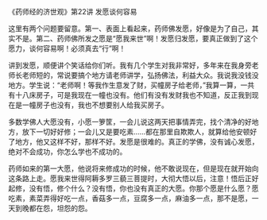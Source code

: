 《药师经的济世观》第22讲 发愿谈何容易

这里有两个问题要留意。第一、表面上看起来，药师佛发愿，好像是为了自己，其实不是。第二、药师佛所发之愿是“愿我来世”啊！发愿归发愿，要真正做到了这个愿力，谈何容易啊！必须真去“行”啊！

讲到发愿，顺便讲个笑话给你们听。我有几个学生对我非常好，多年来在我身旁老师长老师短的，常说要搞个地方请老师讲学，弘扬佛法，利益大众。我说我没钱没地方。学生说：“老师啊！等我作生意发了财，买幢房子给老师，”我算一算，一共有十八床房子，可是我现在一幢也没有。他们有没有发财我也不知道，反正我到现在是一幢房子也没有，我也不想要别人给我买房子。

多数学佛人大愿没有，小愿一箩筐，一会儿说这两天把事情弄完，找个清净的好地方，放下一切好好修；一会儿又是要吃素……都在那里自欺欺人，就算给他安顿好了地方，他又这样不好，那样不好。发愿是很难的。真正的学佛，没有诚心发愿，绝对不会成功，你怎么学也不成功的。

药师如来的第一大愿，他说将来修成功的时候，他不敢说现在，但是现在就开始向这条路上走。愿我来世得阿耨多罗三藐三菩提时，大彻大悟以后，注意！悟后正好起修，没有悟，修个什么？没有悟，你也没有真正的大愿。你那个愿是什么愿？愿吃素，素菜弄得好吃一点，香菇多一点，豆腐多一点，麻油多一点，那不是愿，一天到晚都在怨，坦怨的怨。